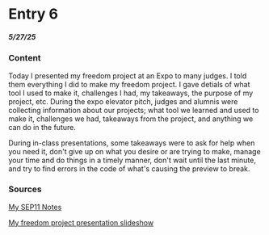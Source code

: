 # Entry 6
##### 5/27/25

### Content

Today I presented my freedom project at an Expo to many judges. I told them everything I did to make my freedom project. I gave detials of what tool I used to make it, challenges I had, my takeaways, the purpose of my project, etc. During the expo elevator pitch, judges and alumnis were collecting information about our projects; what tool we learned and used to make it, challenges we had, takeaways from the project, and anything we can do in the future.

During in-class presentations, some takeaways were to ask for help when you need it, don't give up on what you desire or are trying to make, manage your time and do things in a timely manner, don't wait until the last minute, and try to find errors in the code of what's causing the preview to break.

### Sources

[My SEP11 Notes](https://docs.google.com/document/d/1GrtO19LgPMdq0gqma8cVY5BlBIq4tjYKYeXugOsqwr8/edit?tab=t.0)

[My freedom project presentation slideshow](https://docs.google.com/presentation/d/14kalH-hn7YPXT5Uv6CSYhmFEPAwNgFNbv6bLSDWFRxs/edit?slide=id.g357eef5c0e5_0_5#slide=id.g357eef5c0e5_0_5)
